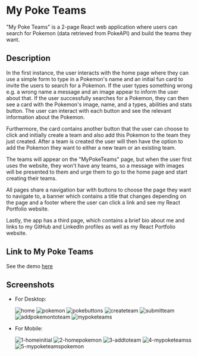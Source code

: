# My Poke Teams

"My Poke Teams" is a 2-page React web application where users can search for Pokemon (data retrieved from PokeAPI) and build the teams they want.

## Description

In the first instance, the user interacts with the home page where they can use a simple form to type in a Pokemon's name and an initial fun card to invite the users to search for a Pokemon. If the user types something wrong e.g. a wrong name a message and an image appear to inform the user about that. If the user successfully searches for a Pokemon, they can then see a card with the Pokemon's image, name, and a types, abilities and stats button. The user can interact with each button and see the relevant information about the Pokemon.

Furthermore, the card contains another button that the user can choose to click and initially create a team and also add this Pokemon to the team they just created. After a team is created the user will then have the option to add the Pokemon they want to either a new team or an existing team.

The teams will appear on the "MyPokeTeams" page, but when the user first uses the website, they won't have any teams, so a message with images will be presented to them and urge them to go to the home page and start creating their teams.

All pages share a navigation bar with buttons to choose the page they want to navigate to, a banner which contains a title that changes depending on the page and a footer where the user can click a link and see my React Portfolio website.

Lastly, the app has a third page, which contains a brief bio about me and links to my GitHub and LinkedIn profiles as well as my React Portfolio website.

## Link to My Poke Teams

See the demo [here](https://poke-teams-react-panosdeppy.vercel.app/)

## Screenshots

- For Desktop:

  ![home](./assets/desktop/1-home.png)
  ![pokemon](./assets/desktop/2-pokemon.png)
  ![pokebuttons](./assets/desktop/3-pokebuttons.png)
  ![createteam](./assets/desktop/4-createteam.png)
  ![submitteam](./assets/desktop/5-submitteam.png)
  ![addpokemontoteam](./assets/desktop/6-addpokemontoteam.png)
  ![mypoketeams](./assets/desktop/7-mypoketeams.png)

- For Mobile:

  ![1-homeinitial](./assets/mobile/1-homeinitial.png)
  ![2-homepokemon](./assets/mobile/2-homepokemon.png)
  ![3-addtoteam](./assets/mobile/3-addtoteam.png)
  ![4-mypoketeamss](./assets/mobile/4-mypoketeamss.png)
  ![5-mypoketeamspokemon](./assets/mobile/5-mypoketeamspokemon.png)
